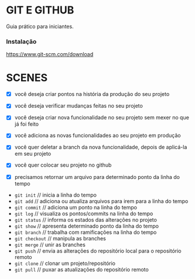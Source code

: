 # GIT E GITHUB

Guia prático para iniciantes.

### Instalação

https://www.git-scm.com/download

# SCENES

- [x] você deseja criar pontos na história da produção do seu projeto
- [x] você deseja verificar mudanças feitas no seu projeto

- [x] você deseja criar nova funcionalidade no seu projeto sem mexer no que já foi feito
- [x] você adiciona as novas funcionalidades ao seu projeto em produção
- [x] você quer deletar a branch da nova funcionalidade, depois de aplicá-la em seu projeto

- [x] você quer colocar seu projeto no github

- [x] precisamos retornar um arquivo para determinado ponto da linha do tempo

* `git init` // inicia a linha do tempo
* `git add` // adiciona ou atualiza arquivos para irem para a linha do tempo
* `git commit` // adiciona um ponto na linha do tempo
* `git log` // visualiza os pontos/commits na linha do tempo
* `git status` // informa os estados das alterações no projeto
* `git show` // apresenta determinado ponto da linha do tempo
* `git branch` // trabalha com ramificações na linha do tempo
* `git checkout` // manipula as branches
* `git merge` // unir as branches
* `git push` // envia as alterações do repositório local para o repositório remoto
* `git clone` // clonar um projeto/repositório
* `git pull` // puxar as atualizações do repositório remoto
